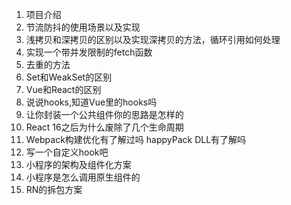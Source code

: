 1. 项目介绍
2. 节流防抖的使用场景以及实现
3. 浅拷贝和深拷贝的区别以及实现深拷贝的方法，循环引用如何处理
4. 实现一个带并发限制的fetch函数
5. 去重的方法
6. Set和WeakSet的区别
7. Vue和React的区别
8. 说说hooks,知道Vue里的hooks吗
9. 让你封装一个公共组件你的思路是怎样的
10. React 16之后为什么废除了几个生命周期
11. Webpack构建优化有了解过吗 happyPack DLL有了解吗
12. 写一个自定义hook吧 
13. 小程序的架构及组件化方案
14. 小程序是怎么调用原生组件的
15. RN的拆包方案
